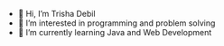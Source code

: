 - 👋 Hi, I’m Trisha Debil
- 👀 I’m interested in programming and problem solving
- 🌱 I’m currently learning Java and Web Development

<!---
debiltrisha/debiltrisha is a ✨ special ✨ repository because its `README.md` (this file) appears on your GitHub profile.
You can click the Preview link to take a look at your changes.
--->
